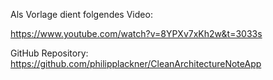 Als Vorlage dient folgendes Video:

https://www.youtube.com/watch?v=8YPXv7xKh2w&t=3033s

GitHub Repository: https://github.com/philipplackner/CleanArchitectureNoteApp